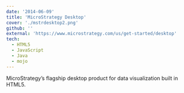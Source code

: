 ```yaml
---
date: '2014-06-09'
title: 'MicroStrategy Desktop'
cover: './mstrdesktop2.png'
github: ''
external: 'https://www.microstrategy.com/us/get-started/desktop'
tech:
  - HTML5
  - JavaScript
  - Java
  - mojo
---
```


MicroStrategy’s flagship desktop product for data visualization built in HTML5.
